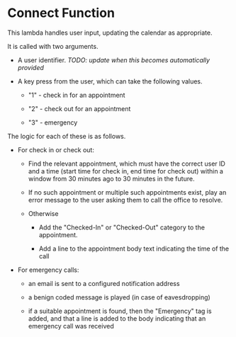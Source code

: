 # Connect Function

This lambda handles user input, updating the calendar as appropriate.

It is called with two arguments.

- A user identifier. *TODO: update when this becomes automatically provided*

- A key press from the user, which can take the following values.

    - "1" - check in for an appointment

    - "2" - check out for an appointment

    - "3" - emergency

The logic for each of these is as follows.

- For check in or check out:

    - Find the relevant appointment, which must have the correct user ID and a time (start time for check in, end time for check out) within a window from 30 minutes ago to 30 minutes in the future.

    - If no such appointment or multiple such appointments exist, play an error message to the user asking them to call the office to resolve.

    - Otherwise

        - Add the "Checked-In" or "Checked-Out" category to the appointment.

        - Add a line to the appointment body text indicating the time of the call

- For emergency calls:

    - an email is sent to a configured notification address

    - a benign coded message is played (in case of eavesdropping)

    - if a suitable appointment is found, then the "Emergency" tag is added, and that a line is added to the body indicating that an emergency call was received

